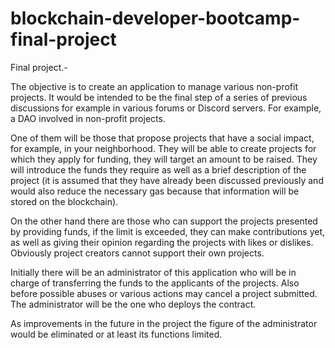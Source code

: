 # blockchain-developer-bootcamp-final-project

Final project.-

The objective is to create an application to manage various non-profit projects.
It would be intended to be the final step of a series of previous discussions for example in various forums or Discord servers. For example, a DAO involved in non-profit projects.

One of them will be those that propose projects that have a social impact, for example, in your neighborhood. They will be able to create projects for which they apply for funding, they will target an amount to be raised. They will introduce the funds they require as well as a brief description of the project (it is assumed that they have already been discussed previously and would also reduce the necessary gas because that information will be stored on the blockchain).

On the other hand there are those who can support the projects presented by providing funds, if the limit is exceeded, they can make contributions yet, as well as giving their opinion regarding the projects with likes or dislikes. Obviously project creators cannot support their own projects.

Initially there will be an administrator of this application who will be in charge of transferring the funds to the applicants of the projects. Also before possible abuses or various actions may cancel a project submitted. The administrator will be the one who deploys the contract.

As improvements in the future in the project the figure of the administrator would be eliminated or at least its functions  limited.
